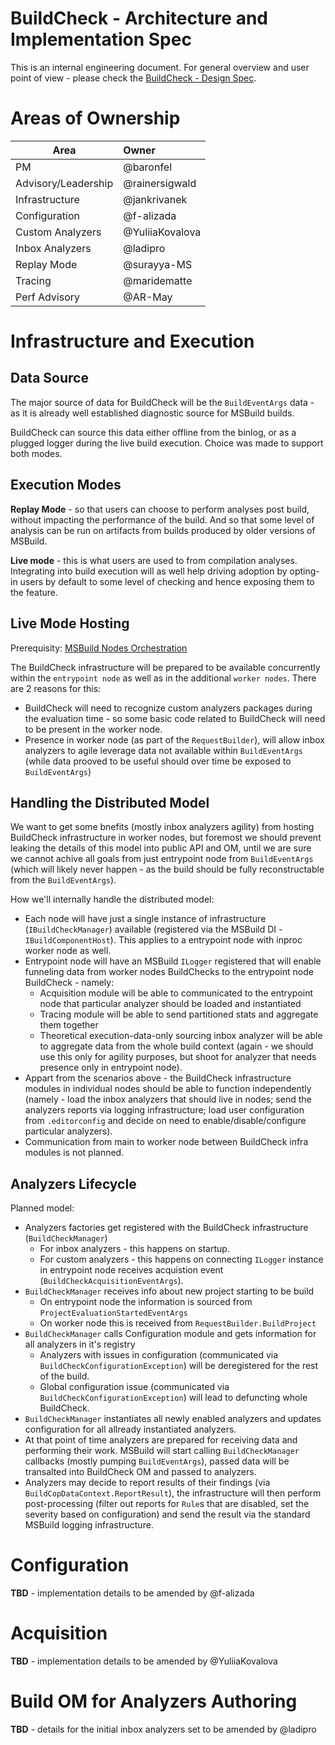 
# BuildCheck - Architecture and Implementation Spec

This is an internal engineering document. For general overview and user point of view - please check the [BuildCheck - Design Spec](BuildCheck.md).

# Areas of Ownership

| Area     |      Owner     |
|----------|:-------------|
| PM                  | @baronfel |
| Advisory/Leadership | @rainersigwald |
| Infrastructure      | @jankrivanek |
| Configuration       | @f-alizada   |
| Custom Analyzers    | @YuliiaKovalova |
| Inbox Analyzers     | @ladipro |
| Replay Mode         | @surayya-MS |
| Tracing             | @maridematte |
| Perf Advisory       | @AR-May |


# Infrastructure and Execution

## Data Source

The major source of data for BuildCheck will be the `BuildEventArgs` data - as it is already well established diagnostic source for MSBuild builds.

BuildCheck can source this data either offline from the binlog, or as a plugged logger during the live build execution. Choice was made to support both modes.

## Execution Modes

**Replay Mode** - so that users can choose to perform analyses post build, without impacting the performance of the build. And so that some level of analysis can be run on artifacts from builds produced by older versions of MSBuild.

**Live mode** - this is what users are used to from compilation analyses. Integrating into build execution will as well help driving adoption by opting-in users by default to some level of checking and hence exposing them to the feature.

## Live Mode Hosting

Prerequisity: [MSBuild Nodes Orchestration](../../wiki/Nodes-Orchestration.md#orchestration)

The BuildCheck infrastructure will be prepared to be available concurrently within the `entrypoint node` as well as in the additional `worker nodes`. There are 2 reasons for this:
* BuildCheck will need to recognize custom analyzers packages during the evaluation time - so some basic code related to BuildCheck will need to be present in the worker node.
* Presence in worker node (as part of the `RequestBuilder`), will allow inbox analyzers to agile leverage data not available within `BuildEventArgs` (while data prooved to be useful should over time be exposed to `BuildEventArgs`)

## Handling the Distributed Model

We want to get some bnefits (mostly inbox analyzers agility) from hosting BuildCheck infrastructure in worker nodes, but foremost we should prevent leaking the details of this model into public API and OM, until we are sure we cannot achive all goals from just entrypoint node from `BuildEventArgs` (which will likely never happen - as the build should be fully reconstructable from the `BuildEventArgs`).

How we'll internally handle the distributed model:
* Each node will have just a single instance of infrastructure (`IBuildCheckManager`) available (registered via the MSBuild DI - `IBuildComponentHost`). This applies to a entrypoint node with inproc worker node as well.
* Entrypoint node will have an MSBuild `ILogger` registered that will enable funneling data from worker nodes BuildChecks to the entrypoint node BuildCheck - namely:
    * Acquisition module will be able to communicated to the entrypoint node that particular analyzer should be loaded and instantiated
    * Tracing module will be able to send partitioned stats and aggregate them together
    * Theoretical execution-data-only sourcing inbox analyzer will be able to aggregate data from the whole build context (again - we should use this only for agility purposes, but shoot for analyzer that needs presence only in entrypoint node).
* Appart from the scenarios above - the BuildCheck infrastructure modules in individual nodes should be able to function independently (namely - load the inbox analyzers that should live in nodes; send the analyzers reports via logging infrastructure; load user configuration from `.editorconfig` and decide on need to enable/disable/configure particular analyzers).
* Communication from main to worker node between BuildCheck infra modules is not planned.

## Analyzers Lifecycle

Planned model:
* Analyzers factories get registered with the BuildCheck infrastructure (`BuildCheckManager`)
    * For inbox analyzers - this happens on startup.
    * For custom analyzers - this happens on connecting `ILogger` instance in entrypoint node receives acquistion event (`BuildCheckAcquisitionEventArgs`).
* `BuildCheckManager` receives info about new project starting to be build
    * On entrypoint node the information is sourced from `ProjectEvaluationStartedEventArgs`
    * On worker node this is received from `RequestBuilder.BuildProject`
* `BuildCheckManager` calls Configuration module and gets information for all analyzers in it's registry
    * Analyzers with issues in configuration (communicated via `BuildCheckConfigurationException`) will be deregistered for the rest of the build.
    * Global configuration issue (communicated via `BuildCheckConfigurationException`) will lead to defuncting whole BuildCheck.
* `BuildCheckManager` instantiates all newly enabled analyzers and updates configuration for all allready instantiated analyzers.
* At that point of time analyzers are prepared for receiving data and performing their work. MSBuild will start calling `BuildCheckManager` callbacks (mostly pumping `BuildEventArgs`), passed data will be transalted into BuildCheck OM and passed to analyzers.
* Analyzers may decide to report results of their findings (via `BuildCopDataContext.ReportResult`), the infrastructure will then perform post-processing (filter out reports for `Rule`s that are disabled, set the severity based on configuration) and send the result via the standard MSBuild logging infrastructure.

# Configuration

**TBD** - implementation details to be amended by @f-alizada 

# Acquisition

**TBD** - implementation details to be amended by @YuliiaKovalova


# Build OM for Analyzers Authoring

**TBD** - details for the initial inbox analyzers set to be amended by @ladipro